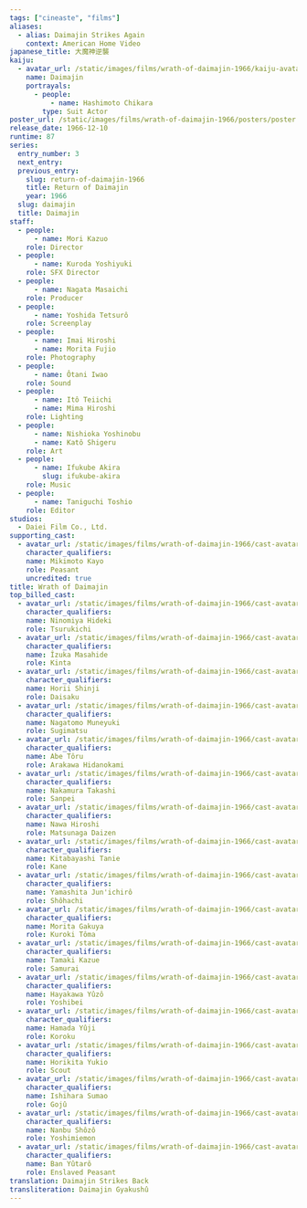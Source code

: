 ```yaml
---
tags: ["cineaste", "films"]
aliases:
  - alias: Daimajin Strikes Again
    context: American Home Video
japanese_title: 大魔神逆襲
kaiju:
  - avatar_url: /static/images/films/wrath-of-daimajin-1966/kaiju-avatars/chikara-hashimoto-0.webp
    name: Daimajin
    portrayals:
      - people:
          - name: Hashimoto Chikara
        type: Suit Actor
poster_url: /static/images/films/wrath-of-daimajin-1966/posters/poster.webp
release_date: 1966-12-10
runtime: 87
series:
  entry_number: 3
  next_entry:
  previous_entry:
    slug: return-of-daimajin-1966
    title: Return of Daimajin
    year: 1966
  slug: daimajin
  title: Daimajin
staff:
  - people:
      - name: Mori Kazuo
    role: Director
  - people:
      - name: Kuroda Yoshiyuki
    role: SFX Director
  - people:
      - name: Nagata Masaichi
    role: Producer
  - people:
      - name: Yoshida Tetsurô
    role: Screenplay
  - people:
      - name: Imai Hiroshi
      - name: Morita Fujio
    role: Photography
  - people:
      - name: Ôtani Iwao
    role: Sound
  - people:
      - name: Itô Teiichi
      - name: Mima Hiroshi
    role: Lighting
  - people:
      - name: Nishioka Yoshinobu
      - name: Katô Shigeru
    role: Art
  - people:
      - name: Ifukube Akira
        slug: ifukube-akira
    role: Music
  - people:
      - name: Taniguchi Toshio
    role: Editor
studios:
  - Daiei Film Co., Ltd.
supporting_cast:
  - avatar_url: /static/images/films/wrath-of-daimajin-1966/cast-avatars/kayo-mikimoto-0.webp
    character_qualifiers:
    name: Mikimoto Kayo
    role: Peasant
    uncredited: true
title: Wrath of Daimajin
top_billed_cast:
  - avatar_url: /static/images/films/wrath-of-daimajin-1966/cast-avatars/hideki-ninomiya-0.webp
    character_qualifiers:
    name: Ninomiya Hideki
    role: Tsurukichi
  - avatar_url: /static/images/films/wrath-of-daimajin-1966/cast-avatars/makihide-iizuka-0.webp
    character_qualifiers:
    name: Îzuka Masahide
    role: Kinta
  - avatar_url: /static/images/films/wrath-of-daimajin-1966/cast-avatars/shinji-horii-0.webp
    character_qualifiers:
    name: Horii Shinji
    role: Daisaku
  - avatar_url: /static/images/films/wrath-of-daimajin-1966/cast-avatars/masayuki-nagatomo-0.webp
    character_qualifiers:
    name: Nagatomo Muneyuki
    role: Sugimatsu
  - avatar_url: /static/images/films/wrath-of-daimajin-1966/cast-avatars/toru-abe-0.webp
    character_qualifiers:
    name: Abe Tôru
    role: Arakawa Hidanokami
  - avatar_url: /static/images/films/wrath-of-daimajin-1966/cast-avatars/takashi-nakamura-0.webp
    character_qualifiers:
    name: Nakamura Takashi
    role: Sanpei
  - avatar_url: /static/images/films/wrath-of-daimajin-1966/cast-avatars/hiroshi-nawa-0.webp
    character_qualifiers:
    name: Nawa Hiroshi
    role: Matsunaga Daizen
  - avatar_url: /static/images/films/wrath-of-daimajin-1966/cast-avatars/tanie-kitabayashi-0.webp
    character_qualifiers:
    name: Kitabayashi Tanie
    role: Kane
  - avatar_url: /static/images/films/wrath-of-daimajin-1966/cast-avatars/junichiro-yamashita-0.webp
    character_qualifiers:
    name: Yamashita Jun'ichirô
    role: Shôhachi
  - avatar_url: /static/images/films/wrath-of-daimajin-1966/cast-avatars/gakuya-morita-0.webp
    character_qualifiers:
    name: Morita Gakuya
    role: Kuroki Tôma
  - avatar_url: /static/images/films/wrath-of-daimajin-1966/cast-avatars/kazue-tamaki-0.webp
    character_qualifiers:
    name: Tamaki Kazue
    role: Samurai
  - avatar_url: /static/images/films/wrath-of-daimajin-1966/cast-avatars/yuzo-hayakawa-0.webp
    character_qualifiers:
    name: Hayakawa Yûzô
    role: Yoshibei
  - avatar_url: /static/images/films/wrath-of-daimajin-1966/cast-avatars/yuji-hamada-0.webp
    character_qualifiers:
    name: Hamada Yûji
    role: Koroku
  - avatar_url: /static/images/films/wrath-of-daimajin-1966/cast-avatars/yukio-horikita-0.webp
    character_qualifiers:
    name: Horikita Yukio
    role: Scout
  - avatar_url: /static/images/films/wrath-of-daimajin-1966/cast-avatars/sumao-ishihara-0.webp
    character_qualifiers:
    name: Ishihara Sumao
    role: Gojû
  - avatar_url: /static/images/films/wrath-of-daimajin-1966/cast-avatars/shozo-nanbu-0.webp
    character_qualifiers:
    name: Nanbu Shôzô
    role: Yoshimiemon
  - avatar_url: /static/images/films/wrath-of-daimajin-1966/cast-avatars/yutaro-ban-0.webp
    character_qualifiers:
    name: Ban Yûtarô
    role: Enslaved Peasant
translation: Daimajin Strikes Back
transliteration: Daimajin Gyakushû
---
```

